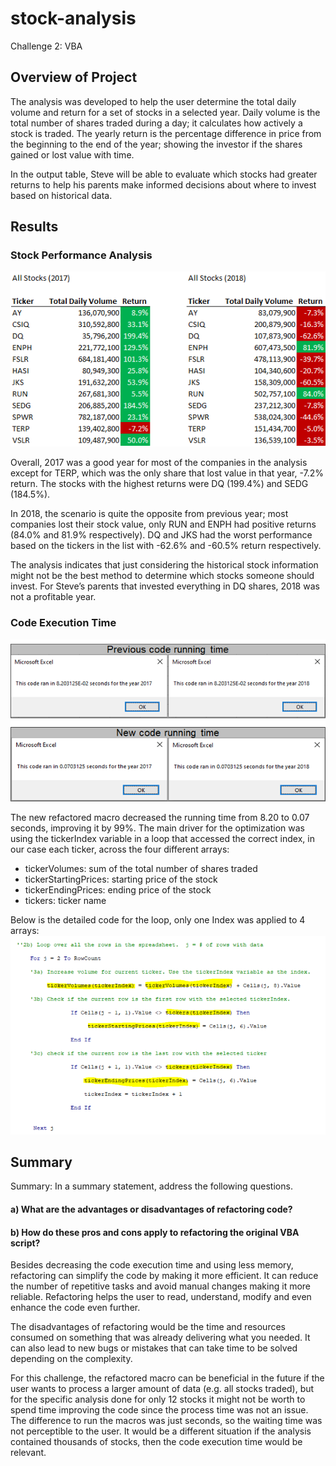 # stock-analysis
Challenge 2: VBA

## Overview of Project

The analysis was developed to help the user determine the total daily volume and return for a set of stocks in a selected year. Daily volume is the total number of shares traded during a day; it calculates how actively a stock is traded. The yearly return is the percentage difference in price from the beginning  to the end of the year; showing the investor if the shares gained or lost value with time. 

In the output table, Steve will be able to evaluate which stocks had greater returns to help his parents make informed decisions about where to invest based on historical data.

## Results
### Stock Performance Analysis
![ScreenShot](https://github.com/liviamiyabara/stock-analysis-challenge/blob/main/Resources/All%20Stocks%20(2017%20%26%202018).png)

Overall, 2017 was a good year for most of the companies in the analysis except for TERP, which was the only share that lost value in that year, -7.2% return. The stocks with the highest returns were DQ (199.4%) and SEDG (184.5%).

In 2018, the scenario is quite the opposite from previous year; most companies lost their stock value, only RUN and ENPH had positive returns (84.0% and 81.9% respectively). DQ and JKS had the worst performance based on the tickers in the list with -62.6% and -60.5% return respectively.   

The analysis indicates that just considering the historical stock information might not be the best method to determine which stocks someone should invest. For Steve’s parents that invested everything in DQ shares, 2018 was not a profitable year.

### Code Execution Time
![ScreenShot](https://github.com/liviamiyabara/stock-analysis-challenge/blob/main/Resources/Code%20running%20time.png)

The new refactored macro decreased the running time from 8.20 to 0.07 seconds, improving it by 99%. The main driver for the optimization was using the tickerIndex variable in a loop that accessed the correct index, in our case each ticker, across the four different arrays: 

*	tickerVolumes: sum of the total number of shares traded 
*	tickerStartingPrices: starting price of the stock
*	tickerEndingPrices: ending price of the stock
*	tickers: ticker name

Below is the detailed code for the loop, only one Index was applied to 4 arrays:
![ScreenShot](https://github.com/liviamiyabara/stock-analysis-challenge/blob/main/Resources/Loop%20tickerIndex.png)

## Summary
Summary: In a summary statement, address the following questions.
#### a) What are the advantages or disadvantages of refactoring code?
#### b) How do these pros and cons apply to refactoring the original VBA script?

Besides decreasing the code execution time and using less memory, refactoring can simplify the code by making it more efficient. It can reduce the number of repetitive tasks and avoid manual changes making it more reliable. Refactoring helps the user to read, understand, modify and even enhance the code even further.

The disadvantages of refactoring would be the time and resources consumed on something that was already delivering what you needed. It can also lead to new bugs or mistakes that can take time to be solved depending on the complexity. 

For this challenge, the refactored macro can be beneficial in the future if the user wants to process a larger amount of data (e.g. all stocks traded), but for the specific analysis done for only 12 stocks it might not be worth to spend time improving the code since the process time was not an issue. The difference to run the macros was just seconds, so the waiting time was not perceptible to the user. It would be a different situation if the analysis contained thousands of stocks, then the code execution time would be relevant. 
